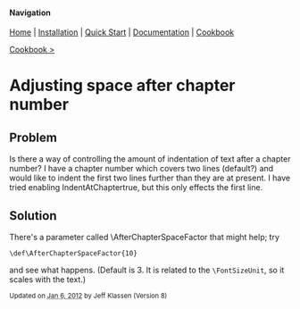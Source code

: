#### Navigation

[Home](../../home/README.md)  | [Installation](../../installation/README.md) | [Quick Start](../../quick-start/README.md) | [Documentation](../../documentation/README.md) | [Cookbook ](../README.md)

[Cookbook >](../README.md)


# <span class="entry-title">Adjusting space after chapter number</span>


## <a name="TOC-Problem">Problem</a>

Is there a way of controlling the amount of indentation of text after a chapter number? I have a chapter number which covers two lines (default?) and would like to indent the first two lines further than they are at present. I have tried enabling IndentAtChaptertrue, but this only effects the first line.

## <a name="TOC-Problem"></a><a name="TOC-Solution">Solution</a>

There's a parameter called \AfterChapterSpaceFactor that might help; try

```
\def\AfterChapterSpaceFactor{10}
```

and see what happens. (Default is 3\. It is related to the `\FontSizeUnit`, so it scales with the text.)


<small>Updated on <abbr class="updated" title="2012-01-06T15:00:15.050Z">Jan 6, 2012</abbr> by <span class="author"><span class="vcard">Jeff Klassen</span> </span>(Version <span class="sites:revision">8</span>)</small>

